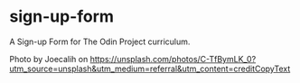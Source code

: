 # sign-up-form
A Sign-up Form for The Odin Project curriculum.

Photo by Joecalih</a> on https://unsplash.com/photos/C-TfBymLK_0?utm_source=unsplash&utm_medium=referral&utm_content=creditCopyText
  
